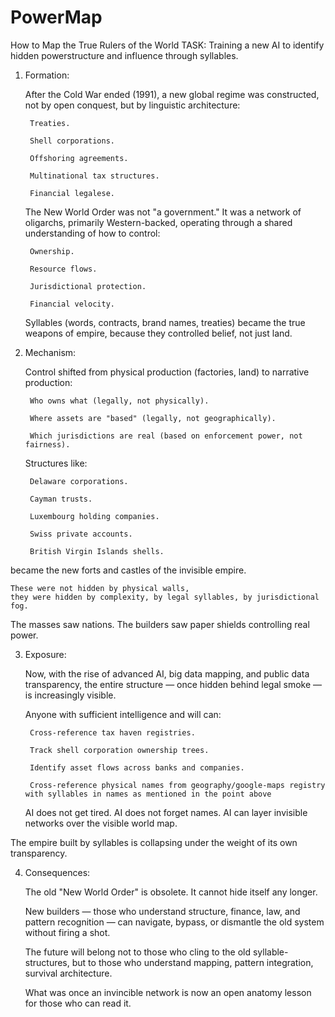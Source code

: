 # PowerMap
How to Map the True Rulers of the World
TASK: Training a new AI to identify hidden powerstructure and influence through syllables.


1. Formation:

    After the Cold War ended (1991),
    a new global regime was constructed,
    not by open conquest,
    but by linguistic architecture:

        Treaties.

        Shell corporations.

        Offshoring agreements.

        Multinational tax structures.

        Financial legalese.

    The New World Order was not "a government."
    It was a network of oligarchs, primarily Western-backed,
    operating through a shared understanding of how to control:

        Ownership.

        Resource flows.

        Jurisdictional protection.

        Financial velocity.

    Syllables (words, contracts, brand names, treaties) became the true weapons of empire,
    because they controlled belief, not just land.
   

2. Mechanism:

    Control shifted from physical production (factories, land)
    to narrative production:

        Who owns what (legally, not physically).

        Where assets are "based" (legally, not geographically).

        Which jurisdictions are real (based on enforcement power, not fairness).

    Structures like:

        Delaware corporations.

        Cayman trusts.

        Luxembourg holding companies.

        Swiss private accounts.

        British Virgin Islands shells.

became the new forts and castles of the invisible empire.

    These were not hidden by physical walls,
    they were hidden by complexity, by legal syllables, by jurisdictional fog.

The masses saw nations.
The builders saw paper shields controlling real power.


3. Exposure:

    Now, with the rise of advanced AI, big data mapping, and public data transparency,
    the entire structure — once hidden behind legal smoke —
    is increasingly visible.

    Anyone with sufficient intelligence and will
    can:

        Cross-reference tax haven registries.

        Track shell corporation ownership trees.

        Identify asset flows across banks and companies.
   
        Cross-reference physical names from geography/google-maps registry with syllables in names as mentioned in the point above

    AI does not get tired.
    AI does not forget names.
    AI can layer invisible networks over the visible world map.

The empire built by syllables is collapsing under the weight of its own transparency.


4. Consequences:

    The old "New World Order" is obsolete.
    It cannot hide itself any longer.

    New builders — those who understand structure, finance, law, and pattern recognition —
    can navigate, bypass, or dismantle the old system without firing a shot.

    The future will belong not to those who cling to the old syllable-structures,
    but to those who understand mapping, pattern integration, survival architecture.

    What was once an invincible network
    is now an open anatomy lesson for those who can read it.



